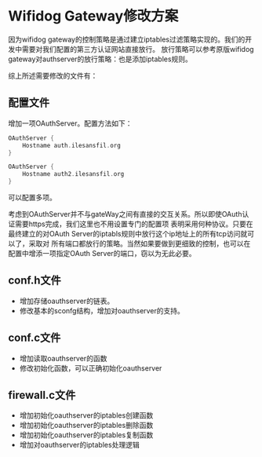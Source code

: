 # Wifidog Gateway修改方案

因为wifidog gateway的控制策略是通过建立iptables过滤策略实现的。我们的开发中需要对我们配置的第三方认证网站直接放行。
放行策略可以参考原版wifidog gateway对authserver的放行策略：也是添加iptables规则。

综上所述需要修改的文件有：

## 配置文件

增加一项OAuthServer。配置方法如下：

```c
OAuthServer {
    Hostname auth.ilesansfil.org
}

OAuthServer {
    Hostname auth2.ilesansfil.org
}
```
可以配置多项。

考虑到OAuthServer并不与gateWay之间有直接的交互关系。所以即使OAuth认证需要https完成，我们这里也不用设置专门的配置项
表明采用何种协议。只要在最终建立的对OAuth Server的iptabls规则中放行这个ip地址上的所有tcp访问就可以了，采取对
所有端口都放行的策略。当然如果要做到更细致的控制，也可以在配置中增添一项指定OAuth Server的端口，窃以为无此必要。

## conf.h文件

- 增加存储oauthserver的链表。
- 修改基本的sconfg结构，增加对oauthserver的支持。

## conf.c文件

- 增加读取oauthserver的函数
- 修改初始化函数，可以正确初始化oauthserver

## firewall.c文件

- 增加初始化oauthserver的iptables创建函数
- 增加初始化oauthserver的iptables删除函数
- 增加初始化oauthserver的iptables复制函数
- 增加对oauthserver的iptables处理逻辑
